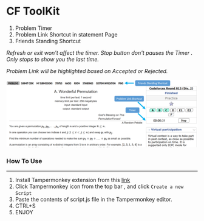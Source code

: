 # CF ToolKit

1. Problem Timer
2. Problem Link Shortcut in statement Page
3. Friends Standing Shortcut

*Refresh or exit won't affect the timer. Stop button don't pauses the Timer . Only stops to show you the last time.* 

*Problem Link will be highlighted based on Accepted or Rejected.* 

![Marked](image.png "CF ToolKit")

### How To Use 

---



1. Install Tampermonkey extension from this [link](https://chromewebstore.google.com/detail/tampermonkey/dhdgffkkebhmkfjojejmpbldmpobfkfo)
2. Click Tampermonkey icon from the top bar , and click ``Create a new Script``
3. Paste the contents of script.js file in the Tampermonkey editor.
4. CTRL+S
5. ENJOY
